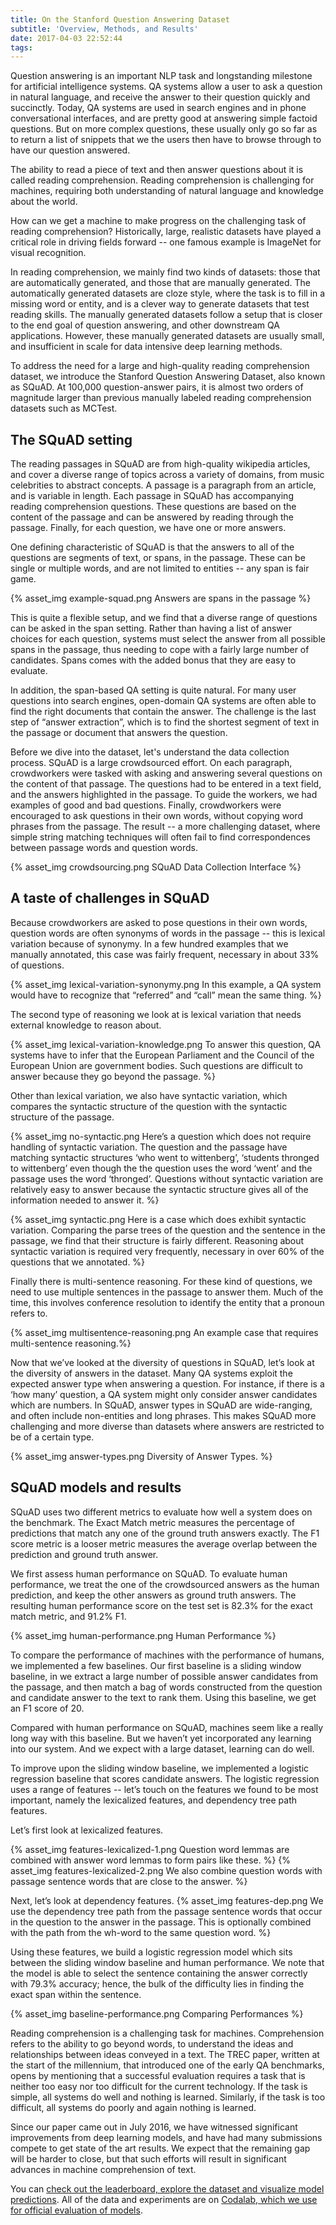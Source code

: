 ```yaml
---
title: On the Stanford Question Answering Dataset
subtitle: 'Overview, Methods, and Results'
date: 2017-04-03 22:52:44
tags:
---
```



Question answering is an important NLP task and longstanding milestone for artificial intelligence systems. QA systems allow a user to ask a question in natural language, and receive the answer to their question quickly and succinctly. Today, QA systems are used in search engines and in phone conversational interfaces, and are pretty good at answering simple factoid questions. But on more complex questions, these usually only go so far as to return a list of snippets that we the users then have to browse through to have our question answered.

The ability to read a piece of text and then answer questions about it is called reading comprehension. Reading comprehension is challenging for machines, requiring both understanding of natural language and knowledge about the world.

How can we get a machine to make progress on the challenging task of reading comprehension? Historically, large, realistic datasets have played a critical role in driving fields forward -- one famous example is ImageNet for visual recognition.

In reading comprehension, we mainly find two kinds of datasets: those that are automatically generated, and those that are manually generated. The automatically generated datasets are cloze style, where the task is to fill in a missing word or entity, and is a clever way to generate datasets that test reading skills. The manually generated datasets follow a setup that is closer to the end goal of question answering, and other downstream QA applications. However, these manually generated datasets are usually small, and insufficient in scale for data intensive deep learning methods.

To address the need for a large and high-quality reading comprehension dataset, we introduce the Stanford Question Answering Dataset, also known as SQuAD. At 100,000 question-answer pairs, it is almost two orders of magnitude larger than previous manually labeled reading comprehension datasets such as MCTest.

## The SQuAD setting
The reading passages in SQuAD are from high-quality wikipedia articles, and cover a diverse range of topics across a variety of domains, from music celebrities to abstract concepts. A passage is a paragraph from an article, and is variable in length. Each passage in SQuAD has accompanying reading comprehension questions. These questions are based on the content of the passage and can be answered by reading through the passage. Finally, for each question, we have one or more answers.

One defining characteristic of SQuAD is that the answers to all of the questions are
segments of text, or spans, in the passage. These can be single or multiple words, and are not limited to entities -- any span is fair game.

{% asset_img example-squad.png Answers are spans in the passage %}

This is quite a flexible setup, and we find that a diverse range of questions can be asked in the span setting. Rather than having a list of answer choices for each question, systems must select the answer from all possible spans in the passage, thus needing to cope with a fairly large number of candidates. Spans comes with the added bonus that they are easy to evaluate.

In addition, the span-based QA setting is quite natural. For many user questions into search engines, open-domain QA systems are often able to find the right documents that contain the answer. The challenge is the last step of “answer extraction”, which is to find the shortest segment of text in the passage or document that answers the question.

Before we dive into the dataset, let's understand the data collection process. SQuAD is a large crowdsourced effort. On each paragraph, crowdworkers were tasked with asking and answering several questions on the content of that passage. The questions had to be entered in a text field, and the answers highlighted in the passage. To guide the workers, we had examples of good and bad questions. Finally, crowdworkers were encouraged to ask questions in their own words, without copying word phrases from the passage. The result -- a more challenging dataset, where simple string matching techniques will often fail to find correspondences between passage words and question words.

{% asset_img crowdsourcing.png SQuAD Data Collection Interface %}

## A taste of challenges in SQuAD

Because crowdworkers are asked to pose questions in their own words, question words are often synonyms of words in the passage -- this is lexical variation because of synonymy. In a few hundred examples that we manually annotated, this case was fairly frequent, necessary in about 33% of questions.

{% asset_img lexical-variation-synonymy.png In this example, a QA system would have to recognize that “referred” and “call” mean the same thing. %}

The second type of reasoning we look at is lexical variation that needs external knowledge to reason about.

{% asset_img lexical-variation-knowledge.png To answer this question, QA systems have to infer that the European Parliament and the Council of the European Union are government bodies. Such questions are difficult to answer because they go beyond the passage. %}

Other than lexical variation, we also have syntactic variation, which compares the syntactic structure of the question with the syntactic structure of the passage.

{% asset_img no-syntactic.png Here’s a question which does not require handling of syntactic variation. The question and the passage have matching syntactic structures ‘who went to wittenberg’, ‘students thronged to wittenberg’ even though the the question uses the word ‘went’ and the passage uses the word ‘thronged’. Questions without syntactic variation are relatively easy to answer because the syntactic structure gives all of the information needed to answer it. %}

{% asset_img syntactic.png Here is a case which does exhibit syntactic variation. Comparing the parse trees of the question and the sentence in the passage, we find that their structure is fairly different. Reasoning about syntactic variation is required very frequently, necessary in over 60% of the questions that we annotated. %}

Finally there is multi-sentence reasoning. For these kind of questions, we need to use multiple sentences in the passage to answer them. Much of the time, this involves conference resolution to identify the entity that a pronoun refers to.

{% asset_img multisentence-reasoning.png An example case that requires multi-sentence reasoning.%}

Now that we’ve looked at the diversity of questions in SQuAD, let’s look at the diversity of answers in the dataset. Many QA systems exploit the expected answer type when answering a question. For instance, if there is a ‘how many’ question, a QA system might only consider answer candidates which are numbers. In SQuAD, answer types in SQuAD are wide-ranging, and often include non-entities and long phrases. This makes SQuAD more challenging and more diverse than datasets where answers are restricted to be of a certain type.

{% asset_img answer-types.png Diversity of Answer Types. %}

## SQuAD models and results

SQuAD uses two different metrics to evaluate how well a system does on the benchmark. The Exact Match metric measures the percentage of predictions that match any one of the ground truth answers exactly. The F1 score metric is a looser metric measures the average overlap between the prediction and ground truth answer.

We first assess human performance on SQuAD. To evaluate human performance, we treat the one of the crowdsourced answers as the human prediction, and keep the other answers as ground truth answers. The resulting human performance score on the test set is 82.3% for the exact match metric, and 91.2% F1.

{% asset_img human-performance.png Human Performance %}

To compare the performance of machines with the performance of humans, we implemented a few baselines. Our first baseline is a sliding window baseline, in we extract a large number of possible answer candidates from the passage, and then match a bag of words constructed from the question and candidate answer to the text to rank them. Using this baseline, we get an F1 score of 20.

Compared with human performance on SQuAD, machines seem like a really long way with this baseline. But we haven’t yet incorporated any learning into our system. And we expect with a large dataset, learning can do well.

To improve upon the sliding window baseline, we implemented a logistic regression baseline that scores candidate answers. The logistic regression uses a range of features -- let’s touch on the features we found to be most important, namely the lexicalized features, and dependency tree path features.

Let’s first look at lexicalized features.

{% asset_img features-lexicalized-1.png Question word lemmas are combined with answer word lemmas to form pairs like these. %}
{% asset_img features-lexicalized-2.png We also combine question words with passage sentence words that are close to the answer. %}

Next, let’s look at dependency features.
{% asset_img features-dep.png We use the dependency tree path from the passage sentence words that occur in the question to the answer in the passage. This is optionally combined with the path from the wh-word to the same question word. %}

Using these features, we build a logistic regression model which sits between the sliding window baseline and human performance. We note that the model is able to select the sentence containing the answer correctly with 79.3% accuracy; hence, the bulk of the difficulty lies in finding the exact span within the sentence.

{% asset_img baseline-performance.png Comparing Performances %}

Reading comprehension is a challenging task for machines. Comprehension refers to the ability to go beyond words, to understand the ideas and relationships between ideas conveyed in a text. The TREC paper, written at the start of the millennium, that introduced one of the early QA benchmarks, opens by mentioning that a successful evaluation requires a task that is neither too easy nor too difficult for the current technology. If the task is simple, all systems do well and nothing is learned. Similarly, if the task is too difficult, all systems do poorly and again nothing is learned.

Since our paper came out in July 2016, we have witnessed significant improvements from deep learning models, and have had many submissions compete to get state of the art results. We expect that the remaining gap will be harder to close, but that such efforts will result in significant advances in machine comprehension of text.

You can [check out the leaderboard, explore the dataset and visualize model predictions](https://stanford-qa.com). All of the data and experiments are on [Codalab, which we use for official evaluation of models](https://worksheets.codalab.org/worksheets/0x62eefc3e64e04430a1a24785a9293fff/).